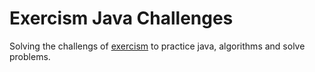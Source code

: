 # Exercism Java Challenges

Solving the challengs of [exercism](https://exercism.io/) to practice java, algorithms and solve problems.
